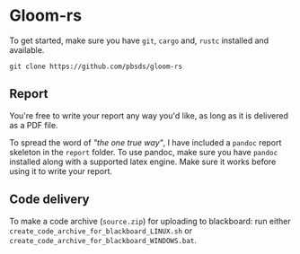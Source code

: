 # Gloom-rs

To get started, make sure you have `git`, `cargo` and, `rustc` installed and available.

	git clone https://github.com/pbsds/gloom-rs

## Report

You're free to write your report any way you'd like, as long as it is delivered as a PDF file.

To spread the word of *"the one true way"*, I have included a `pandoc` report skeleton in the `report` folder.
To use pandoc, make sure you have `pandoc` installed along with a supported latex engine.
Make sure it works before using it to write your report.

## Code delivery

To make a code archive (`source.zip`) for uploading to blackboard: run either `create_code_archive_for_blackboard_LINUX.sh` or `create_code_archive_for_blackboard_WINDOWS.bat`.
